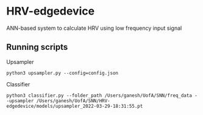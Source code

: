 # HRV-edgedevice
ANN-based system to calculate HRV using low frequency input signal


## Running scripts

Upsampler

```python3 upsampler.py --config=config.json```

Classifier

```python3 classifier.py --folder_path /Users/ganesh/UofA/SNN/freq_data --upsampler /Users/ganesh/UofA/SNN/HRV-edgedevice/models/upsampler_2022-03-29-18:31:55.pt ```
